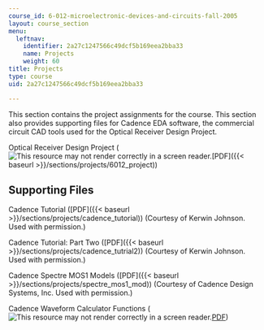 ```yaml
---
course_id: 6-012-microelectronic-devices-and-circuits-fall-2005
layout: course_section
menu:
  leftnav:
    identifier: 2a27c1247566c49dcf5b169eea2bba33
    name: Projects
    weight: 60
title: Projects
type: course
uid: 2a27c1247566c49dcf5b169eea2bba33

---
```


This section contains the project assignments for the course. This section also provides supporting files for Cadence EDA software, the commercial circuit CAD tools used for the Optical Receiver Design Project.

Optical Receiver Design Project (![This resource may not render correctly in a screen reader.](/images/inacessible.gif)[PDF]({{< baseurl >}}/sections/projects/6012_project))

Supporting Files
----------------

Cadence Tutorial ([PDF]({{< baseurl >}}/sections/projects/cadence_tutorial)) (Courtesy of Kerwin Johnson. Used with permission.)

Cadence Tutorial: Part Two ([PDF]({{< baseurl >}}/sections/projects/cadence_tutrial2)) (Courtesy of Kerwin Johnson. Used with permission.)

Cadence Spectre MOS1 Models ([PDF]({{< baseurl >}}/sections/projects/spectre_mos1_mod)) (Courtesy of Cadence Design Systems, Inc. Used with permission.)

Cadence Waveform Calculator Functions (![This resource may not render correctly in a screen reader.](/images/inacessible.gif)[PDF](http://media.advico-microelectronics.com/documents/manuals/Calculator_Functions_Manual_100913.pdf))